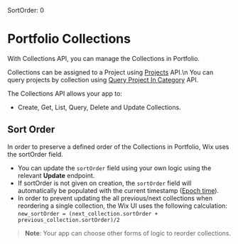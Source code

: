 SortOrder: 0
# Portfolio Collections

With Collections API, you can manage the Collections in Portfolio.

Collections can be assigned to a Project using [Projects](https://bo.wix.com/wix-docs/rest/drafts/projects/introduction) API.\n
You can query projects by collection using [Query Project In Category](https://bo.wix.com/wix-docs/rest/drafts/projects/query-project-in-category) API.

The Collections API allows your app to:

*   Create, Get, List, Query, Delete and Update Collections.

## Sort Order
In order to preserve a defined order of the Collections in Portfolio, Wix uses the sortOrder field.

* You can update the `sortOrder` field using your own logic using the relevant **Update** endpoint.
* If sortOrder is not given on creation, the `sortOrder` field will automatically be populated with the current timestamp ([Epoch time](https://en.wikipedia.org/wiki/Unix_time)).
* In order to prevent updating the all previous/next collections when reordering a single collection, the Wix UI uses the following calculation:  
  `new_sortOrder = (next_collection.sortOrder + previous_collection.sortOrder)/2`

> **Note**: Your app can choose other forms of logic to reorder collections.
> 
